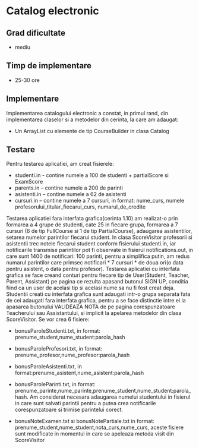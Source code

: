 # Catalog electronic

## Grad dificultate 
* mediu
## Timp de implementare 
* 25-30 ore

## Implementare
 Implementarea catalogului electronic a constat, in primul rand, din implementarea
claselor si a metodelor din cerinta, la care am adaugat:

* Un ArrayList cu elemente de tip CourseBuilder in clasa Catalog

## Testare
Pentru testarea aplicatiei, am creat fisierele:
* studenti.in - contine numele a 100 de studenti + partialScore si ExamScore
* parents.in – contine numele a 200 de parinti
* asistenti.in – contine numele a 62 de asistenti
* cursuri.in – contine numele a 7 cursuri, in format: nume_curs, numele
profesorului_titular_fiecarui_curs, numarul_de_credite

Testarea aplicatiei fara interfata grafica(cerinta 1.10) am realizat-o prin formarea a 4
grupe de studenti, cate 25 in fiecare grupa, formarea a 7 cursuri (6 de tip FullCourse si 1 de tip
PartialCourse), adaugarea asistentilor, setarea numelor parintilor fiecarui student.
In clasa ScoreVisitor profesorii si asistentii trec notele fiecarui student conform
fisierului studenti.in, iar notificarile transmise parintilor pot fi observate in fisierul
notifications.out, in care sunt 1400 de notificari: 100 parinti, pentru a simplifica putin, am redus
numarul parintilor care primsec notificari * 7 cursuri * de doua ori(o data pentru asistent, o data
pentru profesor).
Testarea aplicatiei cu interfata grafica se face creand conturi pentru fiecare tip de
User(Student, Teacher, Parent, Assistant) pe pagina ce rezulta apasand butonul SIGN UP, conditia
fiind ca un user de acelasi tip si acelasi nume sa nu fi fost creat deja. Studentii creati cu interfata
grafica sunt adaugati intr-o grupa separata fata de cei adaugati fara interfata grafica, pentru a se
face distinctie intre ei la apasarea butonului VALIDEAZA NOTA de pe pagina corespunzatoare
Teacherului sau Assistantului, si implicit la apelarea metodelor din clasa ScoreVisitor. Se vor crea
6 fisiere:
* bonusParoleStudenti.txt, in format: prenume_student,nume_student:parola_hash
* bonusParoleProfesori.txt, in format: prenume_profesor,nume_profesor:parola_hash

* bonusParoleAsistenti.txt, in format:prenume_asistent,nume_asistent:parola_hash
* bonusParoleParinti.txt, in format:
prenume_parinte,nume_parinte,prenume_student,nume_student:parola_hash. Am
considerat necesara adaugarea numelui studentului in fisierul in care sunt salvati parintii
pentru a putea crea notificarile corespunzatoare si trimise parintelui corect.
* bonusNoteExamen.txt si bonusNotePartiale.txt in format:
prenume_student,nume_student,nota_curs,nume_curs, aceste fisiere sunt modificate
in momentul in care se apeleaza metoda visit din ScoreVisitor
